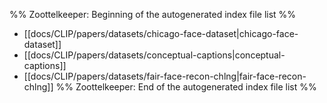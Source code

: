 %% Zoottelkeeper: Beginning of the autogenerated index file list  %%
-  [[docs/CLIP/papers/datasets/chicago-face-dataset|chicago-face-dataset]]
-  [[docs/CLIP/papers/datasets/conceptual-captions|conceptual-captions]]
-  [[docs/CLIP/papers/datasets/fair-face-recon-chlng|fair-face-recon-chlng]]
%% Zoottelkeeper: End of the autogenerated index file list  %%
